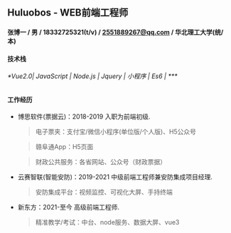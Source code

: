 ## Huluobos -  WEB前端工程师

#### 张博一 / 男 / 18332725321(t/v) / 2551889267@qq.com / 华北理工大学(统/本)

#### 技术栈
###### *Vue2.0| JavaScript | Node.js | Jquery | 小程序 | Es6 | ***

#### 工作经历
+ 博思软件(票据云)：2018-2019 入职为前端初级.
 
  > 电子票夹：支付宝/微信小程序(单位版/个人版)、H5公众号
  
  > 赣阜通App：H5页面
  
  > 财政公共服务：各省网站、公众号（财政票据）
  
+ 云赛智联(智能安防)：2019-2021 中级前端工程师兼安防集成项目经理.

  > 安防集成平台：视频监控、可视化大屏、手持终端
  
+ 新东方：2021-至今 高级前端工程师.
  
  > 精准教学/考试：中台、node服务、数据大屏、vue3
